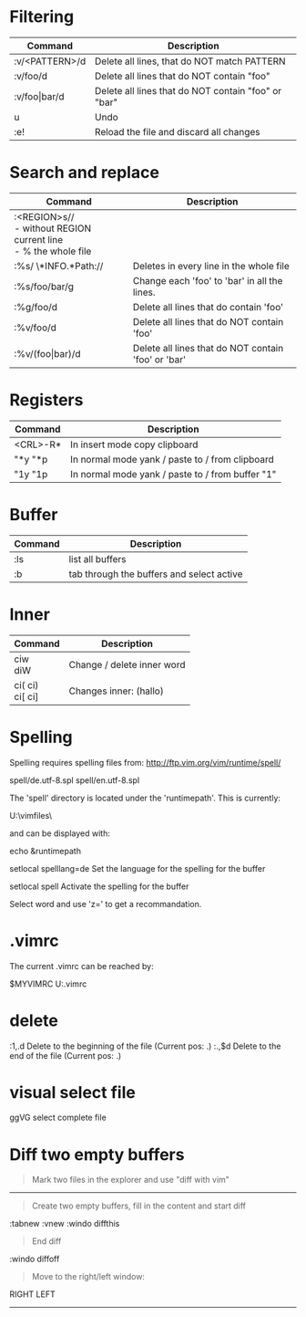 # Filtering

| Command                | Description |
|------------------------|-------------|
|:v/\<PATTERN\>/d        |Delete all lines, that do NOT match PATTERN |
|:v/foo/d                |Delete all lines that do NOT contain "foo" |
|:v/foo\\|bar/d          |Delete all lines that do NOT contain "foo" or "bar" |
|u                       |Undo |
|:e!                     |Reload the file and discard all changes |

# Search and replace

| Command                | Description |
|------------------------|-------------|
| :\<REGION\>s//<br>- without REGION current line<br>- % the whole file ||
|:%s/ \\\*INFO.\*Path:// |Deletes in every line in the whole file |
|:%s/foo/bar/g           |Change each 'foo' to 'bar' in all the lines. | 
|:%g/foo/d               |Delete all lines that do contain 'foo' |
|:%v/foo/d               |Delete all lines that do NOT contain 'foo' |
|:%v/\(foo\|bar\)/d      |Delete all lines that do NOT contain 'foo' or 'bar' |

# Registers

| Command                | Description |
|------------------------|-------------|
|\<CRL\>-R\*             |In insert mode copy clipboard|
|"\*y  "\*p              |In normal mode yank / paste to / from clipboard|
|"1y  "1p                |In normal mode yank / paste to / from buffer "1"|

# Buffer

| Command                | Description |
|------------------------|-------------|
|:ls                     |list all buffers |
|:b <tab>                |tab through the buffers and select active |


# Inner

| Command                | Description |
|------------------------|-------------|
|ciw <br/> diW           |Change / delete inner word |
|ci(  ci) <br/> ci[  ci] |Changes inner: (hallo) |

# Spelling

Spelling requires spelling files from: http://ftp.vim.org/vim/runtime/spell/

  spell/de.utf-8.spl
  spell/en.utf-8.spl

The 'spell' directory is located under the 'runtimepath'. This is currently:

  U:\vimfiles\

and can be displayed with:

  echo &runtimepath

setlocal spelllang=de   Set the language for the spelling for the buffer

setlocal spell          Activate the spelling for the buffer

Select word and use 'z=' to get a recommandation.

# .vimrc

The current .vimrc can be reached by:

  $MYVIMRC 
  U:\.vimrc

# delete

  :1,.d     Delete to the beginning of the file (Current pos: .)
  :.,$d     Delete to the end of the file       (Current pos: .)

# visual select file

  ggVG      select complete file

# Diff two empty buffers
> Mark two files in the explorer and use "diff with vim"

---

> Create two empty buffers, fill in the content and start diff

  :tabnew <FILE1>
  :vnew <FILE2>
  :windo diffthis

> End diff

  :windo diffoff

> Move to the right/left window:

  <CTRL-w>RIGHT
  <CTRL-w>LEFT

---

